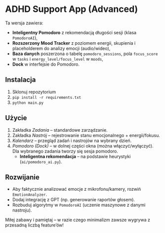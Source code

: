 # ADHD Support App (Advanced)

Ta wersja zawiera:
- **Inteligentny Pomodoro** z rekomendacją długości sesji (klasa `PomodoroAI`),
- **Rozszerzony Mood Tracker** z poziomem energii, skupienia i placeholderem do analizy emocji (audio/wideo),
- **Baza danych** poszerzona o tabelę `pomodoro_sessions`, pola `focus_score` w `tasks` i `energy_level/focus_level` w `moods`,
- **Dock** w interfejsie do Pomodoro.

## Instalacja
1. Sklonuj repozytorium
2. `pip install -r requirements.txt`
3. `python main.py`

## Użycie
1. Zakładka *Zadania* – standardowe zarządzanie. 
2. Zakładka *Nastrój* – rejestrowanie stanu emocjonalnego + energii/fokusu.
3. *Kalendarz* – przegląd zadań i nastrojów na wybrany dzień.
4. *Pomodoro (Dock)* – w dolnej części okna (można włączyć/wyłączyć). Dla wybranego zadania tworzy się sesja pomodoro.  
   - **Inteligentna rekomendacja** – na podstawie heurystyki (`ai/pomodoro_ai.py`).

## Rozwijanie
- Aby faktycznie analizować emocje z mikrofonu/kamery, rozwiń `EmotionAnalyzer`.
- Dodaj integrację z GPT (np. generowanie raportów głosem).
- Rozbuduj algorytmy w `PomodoroAI` (uczenie maszynowe z danymi nastroju).

Miłej zabawy i pamiętaj – w razie czego minimalizm zawsze wygrywa z przesadną liczbą feature’ów! 

